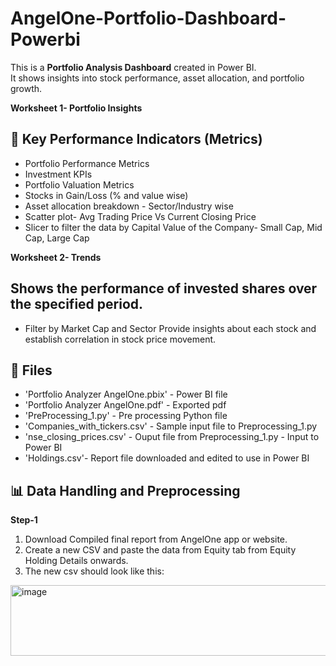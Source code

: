 # AngelOne-Portfolio-Dashboard-Powerbi

This is a **Portfolio Analysis Dashboard** created in Power BI.  
It shows insights into stock performance, asset allocation, and portfolio growth.

**Worksheet 1- Portfolio Insights**
## 🚀 Key Performance Indicators (Metrics)
- Portfolio Performance Metrics
- Investment KPIs
- Portfolio Valuation Metrics
- Stocks in Gain/Loss (% and value wise)
- Asset allocation breakdown - Sector/Industry wise
- Scatter plot- Avg Trading Price Vs Current Closing Price
- Slicer to filter the data by Capital Value of the Company- Small Cap, Mid Cap, Large Cap

**Worksheet 2- Trends**
## Shows the performance of invested shares over the specified period.
- Filter by Market Cap and Sector
Provide insights about each stock and establish correlation in stock price movement.

## 📂 Files
- 'Portfolio Analyzer AngelOne.pbix' - Power BI file
- 'Portfolio Analyzer AngelOne.pdf' - Exported pdf 
- 'PreProcessing_1.py' - Pre processing Python file
- 'Companies_with_tickers.csv' - Sample input file to Preprocessing_1.py
- 'nse_closing_prices.csv' - Ouput file from Preprocessing_1.py - Input to Power BI
- 'Holdings.csv'- Report file downloaded and edited to use in Power BI

## 📊 Data Handling and Preprocessing
**Step-1** 
1. Download Compiled final report from AngelOne app or website.
2. Create a new CSV and paste the data from Equity tab from Equity Holding Details onwards.
3. The new csv should look like this:
 <img width="940" height="113" alt="image" src="https://github.com/user-attachments/assets/27e64767-ed32-4d3c-b422-d1c6df4aac98" />
 













